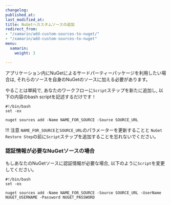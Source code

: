 ```yaml
---
changelog:
published_at:
last_modified_at:
title: NuGetへカスタムソースの追加
redirect_from:
- "/xamarin/add-custom-sources-to-nuget/"
- "/xamarin/add-custom-sources-to-nuget"
menu:
  xamarin:
    weight: 3

---
```

アプリケーション内にNuGetによるサードパーティーパッケージを利用したい場合は,
それらのソースを自身のNuGetのソースに加える必要があります。

やることは単純で, あなたのワークフローに`Script`ステップを新たに追加し, 以下の内容のbash scriptを記述するだけです！

```
#!/bin/bash
set -ex

nuget sources add -Name NAME_FOR_SOURCE -Source SOURCE_URL
```

!!! 注意
    `NAME_FOR_SOURCE`と`SOURCE_URL`のパラメーターを更新することと
    `NuGet Restore Step`の前に`Script`ステップを追加することを忘れないでください。


### 認証情報が必要なNuGetソースの場合

もしあなたのNuGetソースに認証情報が必要な場合, 以下のように`Script`を変更してください。

```
#!/bin/bash
set -ex

nuget sources add -Name NAME_FOR_SOURCE -Source SOURCE_URL -UserName NUGET_USERNAME -Password NUGET_PASSWORD
```